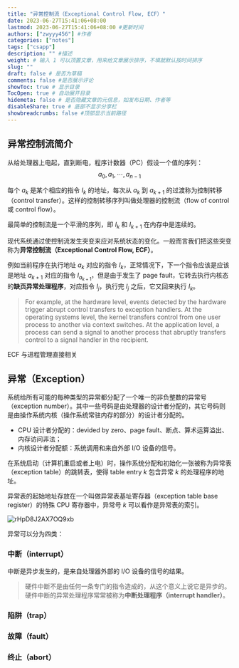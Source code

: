 ```yaml
---
title: "异常控制流（Exceptional Control Flow, ECF）"
date: 2023-06-27T15:41:06+08:00
lastmod: 2023-06-27T15:41:06+08:00 #更新时间
authors: ["zwyyy456"] #作者
categories: ["notes"]
tags: ["csapp"]
description: "" #描述
weight: # 输入 1 可以顶置文章，用来给文章展示排序，不填就默认按时间排序
slug: ""
draft: false # 是否为草稿
comments: false #是否展示评论
showToc: true # 显示目录
TocOpen: true # 自动展开目录
hidemeta: false # 是否隐藏文章的元信息，如发布日期、作者等
disableShare: true # 底部不显示分享栏
showbreadcrumbs: false #顶部显示当前路径
---
```

## 异常控制流简介

从给处理器上电起，直到断电，程序计数器（PC）假设一个值的序列：
$$ a_0, a_1, \cdots, a_{n - 1}$$

每个 $a_k$ 是某个相应的指令 $I_k$ 的地址，每次从 $a_k$ 到 $a_{k + 1}$ 的过渡称为控制转移（control transfer）。这样的控制转移序列叫做处理器的控制流（flow of control 或 control flow）。

最简单的控制流是一个平滑的序列，即 $I_k$ 和 $I_{k + 1}$ 在内存中是连续的。

现代系统通过使控制流发生突变来应对系统状态的变化。一般而言我们把这些突变称为**异常控制流（Exceptional Control Flow, ECF）**。

例如当前程序在执行地址 $a_k$ 对应的指令 $I_k$，正常情况下，下一个指令应该是应该是地址 $a_{k + 1}$ 对应的指令 $I_{a_{k + 1}}$，但是由于发生了 page fault，它转去执行内核态的**缺页异常处理程序**，对应指令 $I_j$，执行完 $I_j$ 之后，它又回来执行 $I_k$。

> For example, at the hardware level, events detected by the hardware trigger abrupt control transfers to exception handlers. At the operating systems level, the kernel transfers control from one user process to another via context switches. At the application level, a process can send a signal to another process that abruptly transfers control to a signal handler in the recipient.


ECF 与进程管理直接相关

## 异常（Exception）

系统给所有可能的每种类型的异常都分配了一个唯一的非负整数的异常号（exception number）。其中一些号码是由处理器的设计者分配的，其它号码则是由操作系统内核（操作系统常驻内存的部分）的设计者分配的。

- CPU 设计者分配的：devided by zero、page fault、断点、算术运算溢出、内存访问非法；
- 内核设计者分配额：系统调用和来自外部 I/O 设备的信号。

在系统启动（计算机重启或者上电）时，操作系统分配和初始化一张被称为异常表（exception table）的跳转表，使得 table entry $k$ 包含异常 $k$ 的处理程序的地址。

异常表的起始地址存放在一个叫做异常表基址寄存器（exception table base register）的特殊 CPU 寄存器中，异常号 $k$ 可以看作是异常表的索引。

![rHpD8J2AX7OQ9xb](https://pic-upyun.zwyyy456.tech/smms/2023-12-26-065820.png)

异常可以分为四类：

### 中断（interrupt）

中断是异步发生的，是来自处理器外部的 I/O 设备的信号的结果。

> 硬件中断不是由任何一条专门的指令造成的，从这个意义上说它是异步的。硬件中断的异常处理程序常常被称为**中断处理程序（interrupt handler）**。

### 陷阱（trap）

### 故障（fault）

### 终止（abort）

